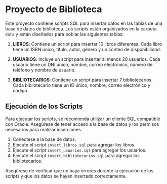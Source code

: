 # Proyecto de Biblioteca

Este proyecto contiene scripts SQL para insertar datos en las tablas de una base de datos de biblioteca. Los scripts están organizados en la carpeta `data` y están diseñados para poblar las siguientes tablas:

1. **LIBROS**: Contiene un script para insertar 10 libros diferentes. Cada libro tiene un ISBN único, título, autor, género y un conteo de disponibilidad.

2. **USUARIOS**: Incluye un script para insertar al menos 20 usuarios. Cada usuario tiene un DNI único, nombre, correo electrónico, número de teléfono y nombre de usuario.

3. **BIBLIOTECARIOS**: Contiene un script para insertar 7 bibliotecarios. Cada bibliotecario tiene un ID único, nombre, correo electrónico y código.

## Ejecución de los Scripts

Para ejecutar los scripts, se recomienda utilizar un cliente SQL compatible con Oracle. Asegúrese de tener acceso a la base de datos y los permisos necesarios para realizar inserciones.

1. Conéctese a la base de datos.
2. Ejecute el script `insert_libros.sql` para agregar los libros.
3. Ejecute el script `insert_usuarios.sql` para agregar los usuarios.
4. Ejecute el script `insert_bibliotecarios.sql` para agregar los bibliotecarios.

Asegúrese de verificar que no haya errores durante la ejecución de los scripts y que los datos se hayan insertado correctamente.